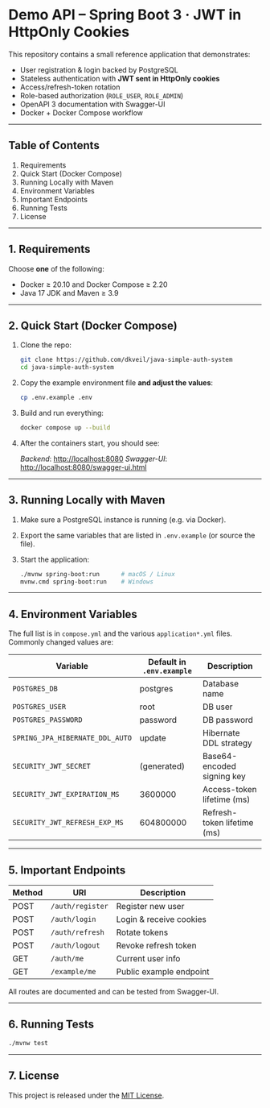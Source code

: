 # Demo API – Spring Boot 3 · JWT in HttpOnly Cookies

This repository contains a small reference application that demonstrates:

- User registration & login backed by PostgreSQL
- Stateless authentication with **JWT sent in HttpOnly cookies**
- Access/refresh-token rotation
- Role-based authorization (`ROLE_USER`, `ROLE_ADMIN`)
- OpenAPI 3 documentation with Swagger-UI
- Docker + Docker Compose workflow

---

## Table of Contents

1. Requirements
2. Quick Start (Docker Compose)
3. Running Locally with Maven
4. Environment Variables
5. Important Endpoints
6. Running Tests
7. License

---

## 1. Requirements

Choose **one** of the following:

- Docker ≥ 20.10 and Docker Compose ≥ 2.20
- Java 17 JDK and Maven ≥ 3.9

---

## 2. Quick Start (Docker Compose)

1. Clone the repo:

   ```bash
   git clone https://github.com/dkveil/java-simple-auth-system
   cd java-simple-auth-system
   ```

2. Copy the example environment file **and adjust the values**:

   ```bash
   cp .env.example .env
   ```

3. Build and run everything:

   ```bash
   docker compose up --build
   ```

4. After the containers start, you should see:

   _Backend_: <http://localhost:8080>
   _Swagger-UI_: <http://localhost:8080/swagger-ui.html>

---

## 3. Running Locally with Maven

1. Make sure a PostgreSQL instance is running (e.g. via Docker).
2. Export the same variables that are listed in `.env.example` (or source the file).
3. Start the application:

   ```bash
   ./mvnw spring-boot:run      # macOS / Linux
   mvnw.cmd spring-boot:run    # Windows
   ```

---

## 4. Environment Variables

The full list is in `compose.yml` and the various `application*.yml` files.
Commonly changed values are:

| Variable                        | Default in `.env.example` | Description                 |
| ------------------------------- | ------------------------- | --------------------------- |
| `POSTGRES_DB`                   | postgres                  | Database name               |
| `POSTGRES_USER`                 | root                      | DB user                     |
| `POSTGRES_PASSWORD`             | password                  | DB password                 |
| `SPRING_JPA_HIBERNATE_DDL_AUTO` | update                    | Hibernate DDL strategy      |
| `SECURITY_JWT_SECRET`           | (generated)               | Base64-encoded signing key  |
| `SECURITY_JWT_EXPIRATION_MS`    | 3600000                   | Access-token lifetime (ms)  |
| `SECURITY_JWT_REFRESH_EXP_MS`   | 604800000                 | Refresh-token lifetime (ms) |

---

## 5. Important Endpoints

| Method | URI              | Description             |
| ------ | ---------------- | ----------------------- |
| POST   | `/auth/register` | Register new user       |
| POST   | `/auth/login`    | Login & receive cookies |
| POST   | `/auth/refresh`  | Rotate tokens           |
| POST   | `/auth/logout`   | Revoke refresh token    |
| GET    | `/auth/me`       | Current user info       |
| GET    | `/example/me`    | Public example endpoint |

All routes are documented and can be tested from Swagger-UI.

---

## 6. Running Tests

```bash
./mvnw test
```

---

## 7. License

This project is released under the [MIT License](LICENSE).
